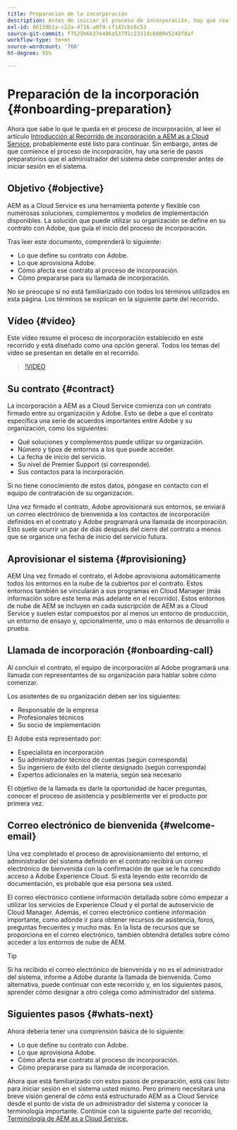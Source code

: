 ```yaml
---
title: Preparación de la incorporación
description: Antes de iniciar el proceso de incorporación, hay que realizar una serie de pasos preparatorios que el administrador del sistema debe conocer antes de iniciar sesión en el sistema.
exl-id: 86139b1a-c22a-4716-a0f9-cf142cbc6c53
source-git-commit: f7525b6b37e486a53791c2331dc6000e5248f8af
workflow-type: tm+mt
source-wordcount: '766'
ht-degree: 95%

---
```


# Preparación de la incorporación {#onboarding-preparation}

Ahora que sabe lo que le queda en el proceso de incorporación, al leer el artículo [Introducción al Recorrido de incorporación a AEM as a Cloud Service,](overview.md) probablemente esté listo para continuar. Sin embargo, antes de que comience el proceso de incorporación, hay una serie de pasos preparatorios que el administrador del sistema debe comprender antes de iniciar sesión en el sistema.

## Objetivo {#objective}

AEM as a Cloud Service es una herramienta potente y flexible con numerosas soluciones, complementos y modelos de implementación disponibles. La solución que puede utilizar su organización se define en su contrato con Adobe, que guía el inicio del proceso de incorporación.

Tras leer este documento, comprenderá lo siguiente:

* Lo que define su contrato con Adobe.
* Lo que aprovisiona Adobe.
* Cómo afecta ese contrato al proceso de incorporación.
* Cómo prepararse para su llamada de incorporación.

No se preocupe si no está familiarizado con todos los términos utilizados en esta página. Los términos se explican en la siguiente parte del recorrido.

## Vídeo {#video}

Este vídeo resume el proceso de incorporación establecido en este recorrido y está diseñado como una opción general. Todos los temas del vídeo se presentan en detalle en el recorrido.

>[!VIDEO](https://video.tv.adobe.com/v/336959/?quality=12&learn=on)

## Su contrato {#contract}

La incorporación a AEM as a Cloud Service comienza con un contrato firmado entre su organización y Adobe. Esto se debe a que el contrato especifica una serie de acuerdos importantes entre Adobe y su organización, como los siguientes:

* Qué soluciones y complementos puede utilizar su organización.
* Número y tipos de entornos a los que puede acceder.
* La fecha de inicio del servicio.
* Su nivel de Premier Support (si corresponde).
* Sus contactos para la incorporación.

Si no tiene conocimiento de estos datos, póngase en contacto con el equipo de contratación de su organización.

Una vez firmado el contrato, Adobe aprovisionará sus entornos, se enviará un correo electrónico de bienvenida a los contactos de incorporación definidos en el contrato y Adobe programará una llamada de incorporación. Esto suele ocurrir un par de días después del cierre del contrato a menos que se organice una fecha de inicio del servicio futura.

## Aprovisionar el sistema {#provisioning}

AEM Una vez firmado el contrato, el Adobe aprovisiona automáticamente todos los entornos en la nube de la cubiertos por el contrato. Estos entornos también se vincularán a sus programas en Cloud Manager (más información sobre este tema más adelante en el recorrido). Estos entornos de nube de AEM se incluyen en cada suscripción de AEM as a Cloud Service y suelen estar compuestos por al menos un entorno de producción, un entorno de ensayo y, opcionalmente, uno o más entornos de desarrollo o prueba.

## Llamada de incorporación {#onboarding-call}

Al concluir el contrato, el equipo de incorporación al Adobe programará una llamada con representantes de su organización para hablar sobre cómo comenzar.

Los asistentes de su organización deben ser los siguientes:

* Responsable de la empresa
* Profesionales técnicos
* Su socio de implementación

El Adobe está representado por:

* Especialista en incorporación
* Su administrador técnico de cuentas (según corresponda)
* Su ingeniero de éxito del cliente designado (según corresponda)
* Expertos adicionales en la materia, según sea necesario

El objetivo de la llamada es darle la oportunidad de hacer preguntas, conocer el proceso de asistencia y posiblemente ver el producto por primera vez.

## Correo electrónico de bienvenida {#welcome-email}

Una vez completado el proceso de aprovisionamiento del entorno, el administrador del sistema definido en el contrato recibirá un correo electrónico de bienvenida con la confirmación de que se le ha concedido acceso a Adobe Experience Cloud. Si está leyendo este recorrido de documentación, es probable que esa persona sea usted.

El correo electrónico contiene información detallada sobre cómo empezar a utilizar los servicios de Experience Cloud y el portal de autoservicio de Cloud Manager. Además, el correo electrónico contiene información importante, como adónde ir para obtener recursos de asistencia, foros, preguntas frecuentes y mucho más. En la lista de recursos que se proporciona en el correo electrónico, también obtendrá detalles sobre cómo acceder a los entornos de nube de AEM.

>[!TIP]
>
>Si ha recibido el correo electrónico de bienvenida y no es el administrador del sistema, informe a Adobe durante la llamada de bienvenida. Como alternativa, puede continuar con este recorrido y, en los siguientes pasos, aprender cómo designar a otro colega como administrador del sistema.

## Siguientes pasos {#whats-next}

Ahora debería tener una comprensión básica de lo siguiente:

* Lo que define su contrato con Adobe.
* Lo que aprovisiona Adobe.
* Cómo afecta ese contrato al proceso de incorporación.
* Cómo prepararse para su llamada de incorporación.

Ahora que está familiarizado con estos pasos de preparación, está casi listo para iniciar sesión en el sistema usted mismo. Pero primero necesitará una breve visión general de cómo está estructurado AEM as a Cloud Service desde el punto de vista de un administrador del sistema y conocer la terminología importante. Continúe con la siguiente parte del recorrido, [Terminología de AEM as a Cloud Service.](terminology.md)
